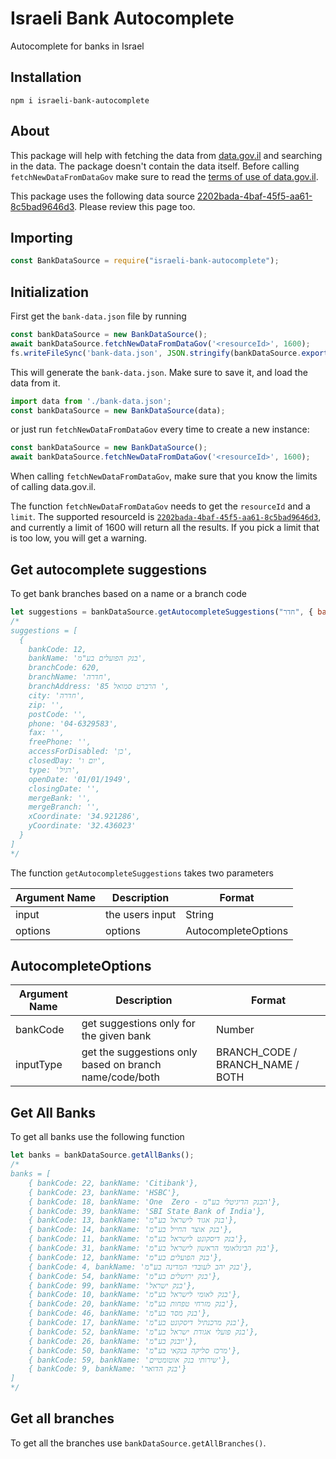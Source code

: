 # Israeli Bank Autocomplete

Autocomplete for banks in Israel

## Installation

```
npm i israeli-bank-autocomplete
```

## About

This package will help with fetching the data from [data.gov.il](https://data.gov.il/) and searching in the data. The package doesn't contain the data itself. Before calling `fetchNewDataFromDataGov` make sure to read the [terms of use of data.gov.il](https://info.data.gov.il/datagov/rools).

This package uses the following data source [2202bada-4baf-45f5-aa61-8c5bad9646d3](https://data.gov.il/dataset/branches/resource/2202bada-4baf-45f5-aa61-8c5bad9646d3). Please review this page too.

## Importing

```javascript
const BankDataSource = require("israeli-bank-autocomplete");
```

## Initialization

First get the `bank-data.json` file by running 

```javascript
const bankDataSource = new BankDataSource();
await bankDataSource.fetchNewDataFromDataGov('<resourceId>', 1600);
fs.writeFileSync('bank-data.json', JSON.stringify(bankDataSource.exportBankData()));
```

This will generate the `bank-data.json`. Make sure to save it, and load the data from it.

```javascript
import data from './bank-data.json';
const bankDataSource = new BankDataSource(data);
```

or just run `fetchNewDataFromDataGov` every time to create a new instance:

```javascript
const bankDataSource = new BankDataSource();
await bankDataSource.fetchNewDataFromDataGov('<resourceId>', 1600);
```

When calling `fetchNewDataFromDataGov`, make sure that you know the limits of calling data.gov.il.

The function `fetchNewDataFromDataGov` needs to get the `resourceId` and a `limit`. The supported resourceId is [`2202bada-4baf-45f5-aa61-8c5bad9646d3`](https://data.gov.il/dataset/branches/resource/2202bada-4baf-45f5-aa61-8c5bad9646d3), and currently a limit of 1600 will return all the results. If you pick a limit that is too low, you will get a warning.

## Get autocomplete suggestions

To get bank branches based on a name or a branch code

```javascript
let suggestions = bankDataSource.getAutocompleteSuggestions("חדר", { bankCode: 12 });
/*
suggestions = [
  {
    bankCode: 12,
    bankName: 'בנק הפועלים בע"מ',
    branchCode: 620,
    branchName: 'חדרה',
    branchAddress: 'הרברט סמואל 85 ',
    city: 'חדרה',
    zip: '',
    postCode: '',
    phone: '04-6329583',
    fax: '',
    freePhone: '',
    accessForDisabled: 'כן',
    closedDay: 'יום ו',
    type: 'רגיל',
    openDate: '01/01/1949',
    closingDate: '',
    mergeBank: '',
    mergeBranch: '',
    xCoordinate: '34.921286',
    yCoordinate: '32.436023'
  }
]
*/
```

The function `getAutocompleteSuggestions` takes two parameters

| Argument Name | Description     | Format              |
| ------------- | --------------- | ------------------- |
| input         | the users input | String              |
| options       | options         | AutocompleteOptions |

## AutocompleteOptions

| Argument Name | Description                                             | Format                           |
| ------------- | ------------------------------------------------------- | -------------------------------- |
| bankCode      | get suggestions only for the given bank                 | Number                           |
| inputType     | get the suggestions only based on branch name/code/both | BRANCH_CODE / BRANCH_NAME / BOTH |

## Get All Banks

To get all banks use the following function

```javascript
let banks = bankDataSource.getAllBanks();
/*
banks = [
    { bankCode: 22, bankName: 'Citibank'},
    { bankCode: 23, bankName: 'HSBC'},
    { bankCode: 18, bankName: 'One  Zero - הבנק הדיגיטלי בע"מ'},
    { bankCode: 39, bankName: 'SBI State Bank of India'},
    { bankCode: 13, bankName: 'בנק אגוד לישראל בע"מ'},
    { bankCode: 14, bankName: 'בנק אוצר החייל בע"מ'},
    { bankCode: 11, bankName: 'בנק דיסקונט לישראל בע"מ'},
    { bankCode: 31, bankName: 'בנק הבינלאומי הראשון לישראל בע"מ'},
    { bankCode: 12, bankName: 'בנק הפועלים בע"מ'},
    { bankCode: 4, bankName: 'בנק יהב לעובדי המדינה בע"מ'},
    { bankCode: 54, bankName: 'בנק ירושלים בע"מ'},
    { bankCode: 99, bankName: 'בנק ישראל'},
    { bankCode: 10, bankName: 'בנק לאומי לישראל בע"מ'},
    { bankCode: 20, bankName: 'בנק מזרחי טפחות בע"מ'},
    { bankCode: 46, bankName: 'בנק מסד בע"מ'},
    { bankCode: 17, bankName: 'בנק מרכנתיל דיסקונט בע"מ'},
    { bankCode: 52, bankName: 'בנק פועלי אגודת ישראל בע"מ'},
    { bankCode: 26, bankName: 'יובנק בע"מ'},
    { bankCode: 50, bankName: 'מרכז סליקה בנקאי בע"מ'},
    { bankCode: 59, bankName: 'שירותי בנק אוטומטיים'},
    { bankCode: 9, bankName: 'בנק הדואר'}
]
*/
```

## Get all branches

To get all the branches use `bankDataSource.getAllBranches()`.